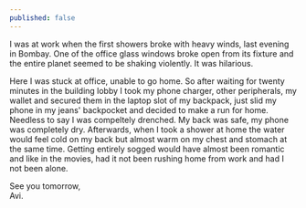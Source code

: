 ```yaml
---
published: false
---
```

I was at work when the first showers broke with heavy winds, last evening in Bombay. One of the office glass windows broke open from its fixture and the entire planet seemed to be shaking violently. It was hilarious. 

Here I was stuck at office, unable to go home. So after waiting for twenty minutes in the building lobby I took my phone charger, other peripherals, my wallet and secured them in the laptop slot of my backpack, just slid my phone in my jeans' backpocket and decided to make a run for home. Needless to say I was compeltely drenched. My back was safe, my phone was completely dry. Afterwards, when I took a shower at home the water would feel cold on my back but almost warm on my chest and stomach at the same time. Getting entirely sogged would have almost been romantic and like in the movies, had it not been rushing home from work and had I not been alone. 

See you tomorrow,  
Avi.
